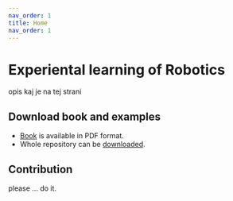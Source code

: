 ```yaml
---
nav_order: 1
title: Home
nav_order: 1
---
```


# Experiental learning of Robotics

opis kaj je na tej strani

## Download book and examples

- [Book](./book/Experiential_Learning_of_Robotics.pdf) is available in PDF format.
- Whole repository can be [downloaded](https://github.com/davidrihtarsic/Experiental_Learning_of_Robotics/archive/refs/heads/main.zip).

## Contribution


please ... do it.
